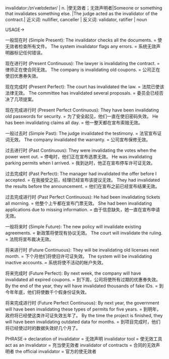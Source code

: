 invalidator:/ɪnˈvælɪdeɪtər/ | n. |使无效者；无效声明者|Someone or something that invalidates something else. |The judge acted as the invalidator of the contract.| 近义词: nullifier, canceller | 反义词: validator, ratifier | noun

USAGE->

一般现在时 (Simple Present):
The invalidator checks all the documents. = 使无效者检查所有文件。
The system invalidator flags any errors. = 系统无效声明器标记任何错误。

现在进行时 (Present Continuous):
The lawyer is invalidating the contract. = 律师正在使合同无效。
The company is invalidating old coupons. = 公司正在使旧优惠券失效。

现在完成时 (Present Perfect):
The court has invalidated the law. = 法院已使该法律无效。
The committee has invalidated several proposals. = 委员会已经否决了几项提案。

现在完成进行时 (Present Perfect Continuous):
They have been invalidating old passwords for security. = 为了安全起见，他们一直在使旧密码失效。
He has been invalidating claims all day. = 他一整天都在宣布索赔无效。

一般过去时 (Simple Past):
The judge invalidated the testimony. = 法官宣布证词无效。
The company invalidated the warranty. = 公司宣布保修无效。

过去进行时 (Past Continuous):
They were invalidating the votes when the power went out. = 停电时，他们正在宣布选票无效。
He was invalidating parking permits when I arrived. = 我到达时，他正在宣布停车许可证无效。

过去完成时 (Past Perfect):
The manager had invalidated the offer before I accepted. = 在我接受之前，经理已经宣布该提议无效。
They had invalidated the results before the announcement. = 他们在宣布之前已经宣布结果无效。

过去完成进行时 (Past Perfect Continuous):
He had been invalidating tickets all morning. = 他整个上午都在宣布门票无效。
She had been invalidating applications due to missing information. = 由于信息缺失，她一直在宣布申请无效。

一般将来时 (Simple Future):
The new policy will invalidate existing agreements. = 新政策将使现有协议无效。
The court will invalidate the ruling. = 法院将宣布裁决无效。

将来进行时 (Future Continuous):
They will be invalidating old licenses next month. = 下个月他们将使旧许可证失效。
The system will be invalidating inactive accounts. = 系统将使不活动的帐户失效。

将来完成时 (Future Perfect):
By next week, the company will have invalidated all expired coupons. = 到下周，公司将使所有过期的优惠券失效。
By the end of the year, they will have invalidated thousands of fake IDs. = 到今年年底，他们将使数千个假身份证失效。

将来完成进行时 (Future Perfect Continuous):
By next year, the government will have been invalidating these types of permits for five years. = 到明年，政府将已经使这类许可证失效五年了。
By the time the project is finished, they will have been invalidating outdated data for months. = 到项目完成时，他们将已经使过时的数据失效好几个月了。


PHRASE->
declaration of invalidator = 无效声明
invalidator tool = 使无效工具
act as an invalidator = 充当使无效者
invalidator of contracts = 合同的无效声明者
the official invalidator = 官方的使无效者
